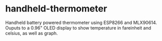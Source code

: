 # handheld-thermometer
Handheld battery powered thermometer using ESP8266 and MLX90614.
Ouputs to a 0.96" OLED display to show temperature in fareinheit and celsius, as well as graph.
